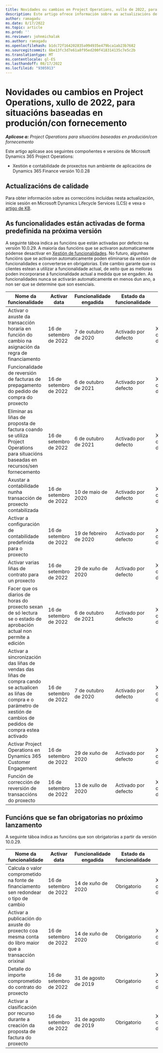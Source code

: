 ```yaml
---
title: Novidades ou cambios en Project Operations, xullo de 2022, para situacións baseadas en produción/con fornecemento
description: Este artigo ofrece información sobre as actualizacións de calidade que están dispoñibles na versión de xullo de 2022 de Microsoft Dynamics 365 Project Operations para situacións baseadas en produción/con fornecemento.
author: ramagadu
ms.date: 8/17/2022
ms.topic: article
ms.prod: ''
ms.reviewer: johnmichalak
ms.author: ramagadu
ms.openlocfilehash: b1dc72f164202835a994935e479bca1ab23b7682
ms.sourcegitcommit: 6be13fc3d7e61a8f95ed200f418314135c7e5c2b
ms.translationtype: MT
ms.contentlocale: gl-ES
ms.lasthandoff: 08/17/2022
ms.locfileid: "9305913"
---
```

# <a name="whats-new-or-changed-in-project-operations-july-2022-for-stockedproduction-based-scenarios"></a>Novidades ou cambios en Project Operations, xullo de 2022, para situacións baseadas en produción/con fornecemento

_**Aplícase a:** Project Operations para situacións baseadas en produción/con fornecemento_

Este artigo aplícase aos seguintes compoñentes e versións de Microsoft Dynamics 365 Project Operations:

- Xestión e contabilidade de proxectos nun ambiente de aplicacións de Dynamics 365 Finance versión 10.0.28

## <a name="quality-updates"></a>Actualizacións de calidade

Para obter información sobre as correccións incluídas nesta actualización, inicie sesión en Microsoft Dynamics Lifecycle Services (LCS) e vexa o [artigo de KB](https://fix.lcs.dynamics.com/Issue/Details?bugId=694438).

## <a name="features-turned-on-by-default-in-upcoming-release"></a>As funcionalidades están activadas de forma predefinida na próxima versión

A seguinte táboa indica as funcións que están activadas por defecto na versión 10.0.29. A maioría das funcións que se activaron automaticamente pódense desactivar en [Xestión de funcionalidades](/dynamics365/fin-ops-core/fin-ops/get-started/feature-management/feature-management-overview). No futuro, algunhas funcións que se activaron automaticamente poden eliminarse da xestión de funcionalidades e converterse en obrigatorias. Este cambio garante que os clientes estean a utilizar a funcionalidade actual, de xeito que as melloras poden incorporarse á funcionalidade actual a medida que se engaden. As funcionalidades nunca se activarán automaticamente en menos dun ano, a non ser que se determine que son esenciais.

| Nome da funcionalidade | Activar data | Funcionalidade engadida | Estado da funcionalidade | Módulo |
| --- | --- | --- |--- |--- |
| Activar o axuste da transacción horaria en función do cambio na asignación da regra de financiamento | 16 de setembro de 2022 | 7 de outubro de 2020 | Activado por defecto | Xestión e contabilidade de proxectos |
| Funcionalidade de reversión de facturas de prepagamento do pedido de compra do proxecto | 16 de setembro de 2022 | 6 de outubro de 2021 | Activado por defecto | Xestión e contabilidade de proxectos |
| Eliminar as liñas de proposta de factura coando se utiliza Project Operations para situacións baseadas en recursos/sen fornecemento | 16 de setembro de 2022 | 6 de outubro de 2021 | Activado por defecto | Xestión e contabilidade de proxectos |
| Axustar a contabilidade nunha transacción de proxecto contabilizada | 16 de setembro de 2022 | 10 de maio de 2020 | Activado por defecto | Xestión e contabilidade de proxectos |
| Activar a configuración de contabilidade predefinida para o proxecto | 16 de setembro de 2022 | 19 de febreiro de 2020 | Activado por defecto | Xestión e contabilidade de proxectos |
| Activar varias liñas de contrato para un proxecto | 16 de setembro de 2022 | 29 de xuño de 2020 | Activado por defecto | Xestión e contabilidade de proxectos |
| Facer que os diarios de horas do proxecto sexan de só lectura se o estado de aprobación actual non permite a edición | 16 de setembro de 2022 | 6 de outubro de 2021 | Activado por defecto | Xestión e contabilidade de proxectos |
| Activar a sincronización das liñas de vendas das liñas de compra cando se actualicen as liñas de compra e o parámetro de xestión de cambios de pedidos de compra estea activado | 16 de setembro de 2022 | 7 de outubro de 2020 | Activado por defecto | Xestión e contabilidade de proxectos |
| Activar Project Operations en Dynamics 365 Customer Engagement | 16 de setembro de 2022 | 29 de xuño de 2020 | Activado por defecto | Xestión e contabilidade de proxectos |
| Función de corrección de reversión de transaccións do proxecto | 16 de setembro de 2022 | 13 de xullo de 2020 | Activado por defecto | Xestión e contabilidade de proxectos |

## <a name="features-that-become-mandatory-in-the-upcoming-release"></a>Funcións que se fan obrigatorias no próximo lanzamento

A seguinte táboa indica as funcións que son obrigatorias a partir da versión 10.0.29.

| Nome da funcionalidade | Activar data | Funcionalidade engadida | Estado da funcionalidade | Módulo |
| --- | --- | --- | --- | --- |
| Calcula o valor comprometido na fonte de financiamento sen redondear o tipo de cambio | 16 de setembro de 2022 | 14 de xuño de 2020 | Obrigatorio | Xestión e contabilidade de proxectos |
| Activar a publicación do axuste do proxecto coa mesma conta do libro maior que a transacción orixinal | 16 de setembro de 2022 | 14 de xuño de 2020 | Obrigatorio | Xestión e contabilidade de proxectos |
| Detalle do importe comprometido do contrato do proxecto | 16 de setembro de 2022 | 31 de agosto de 2019 | Obrigatorio | Xestión e contabilidade de proxectos |
| Activar a clasificación por recurso durante a creación da proposta de factura do proxecto | 16 de setembro de 2022 | 31 de agosto de 2019 | Obrigatorio | Xestión e contabilidade de proxectos |
